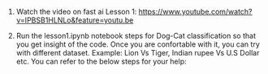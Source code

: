 1) Watch the video on fast ai Lesson 1: https://www.youtube.com/watch?v=IPBSB1HLNLo&feature=youtu.be

2) Run the lesson1.ipynb notebook steps for Dog-Cat classification so that you get insight of the code.
Once you are confortable with it, you can try with different dataset.
Example: Lion Vs Tiger, Indian rupee Vs U.S Dollar etc.
You can refer to the below steps for your help:

